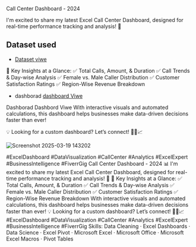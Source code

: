 Call Center Dashboard - 2024

I'm excited to share my latest Excel Call Center Dashboard, designed for real-time performance tracking and analysis! 🎯

## Dataset used
- <a href="https://github.com/RobinKamboj001/Excel/blob/main/13_Call_Center.xlsx">Dataset viwe</a>

🔹 Key Insights at a Glance: ✅ Total Calls, Amount, & Duration ✅ Call Trends & Day-wise Analysis ✅ Female vs. Male Caller Distribution ✅ Customer Satisfaction Ratings ✅ Region-Wise Revenue Breakdown

- dashborad <a href="https://github.com/RobinKamboj001/Excel/blob/main/Screenshot%202025-03-19%20143202.png">dashboard Viwe</a>

Dashborad Dashbord Viwe
With interactive visuals and automated calculations, this dashboard helps businesses make data-driven decisions faster than ever!

💡 Looking for a custom dashboard? Let’s connect! 👨‍💻📈

![Screenshot 2025-03-19 143202](https://github.com/user-attachments/assets/4581f29c-b1ad-4d41-a9a6-2b0e4591f024)


#ExcelDashboard #DataVisualization #CallCenter #Analytics #ExcelExpert #BusinessIntelligence #FiverrGig Call Center Dashboard - 2024 📊 I'm excited to share my latest Excel Call Center Dashboard, designed for real-time performance tracking and analysis! 🎯 🔹 Key Insights at a Glance: ✅ Total Calls, Amount, & Duration ✅ Call Trends & Day-wise Analysis ✅ Female vs. Male Caller Distribution ✅ Customer Satisfaction Ratings ✅ Region-Wise Revenue Breakdown With interactive visuals and automated calculations, this dashboard helps businesses make data-driven decisions faster than ever! 💡 Looking for a custom dashboard? Let’s connect! 👨‍💻📈 #ExcelDashboard #DataVisualization #CallCenter #Analytics #ExcelExpert #BusinessIntelligence #FiverrGig Skills: Data Cleaning · Excel Dashboards · Data Science · Excel Pivot · Microsoft Excel · Microsoft Office · Microsoft Excel Macros · Pivot Tables
